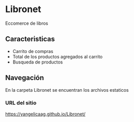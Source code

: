 # Libronet
Eccomerce de libros

## Caracteristicas

* Carrito de compras
* Total de los productos agregados al carrito
* Busqueda de productos

## Navegación

En la carpeta Libronet se encuentran los archivos estaticos

### URL del sitio
https://yangelicaag.github.io/Libronet/
